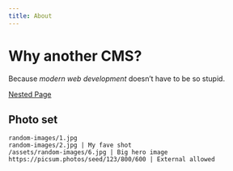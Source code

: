 ```yaml
---
title: About
---
```


# Why another CMS?

Because *modern web development* doesn’t have to be so stupid.

[Nested Page](/about/nested)

## Photo set

```gallery
random-images/1.jpg
random-images/2.jpg | My fave shot
/assets/random-images/6.jpg | Big hero image
https://picsum.photos/seed/123/800/600 | External allowed
```
